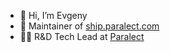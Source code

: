 - 👋 Hi, I’m Evgeny
- 🚢 Maintainer of [ship.paralect.com](https://ship.paralect.com)
- 👨‍💻 R&D Tech Lead at [Paralect](https://www.paralect.com)

<!---
Fruneen/Fruneen is a ✨ special ✨ repository because its `README.md` (this file) appears on your GitHub profile.
You can click the Preview link to take a look at your changes.
--->

